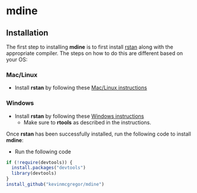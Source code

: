 # mdine

## Installation
The first step to installing **mdine** is to first install [rstan](http://mc-stan.org/users/interfaces/rstan) along with the appropriate compiler.  The steps on how to do this are different based on your OS:

### Mac/Linux
* Install **rstan** by following these [Mac/Linux instructions](https://github.com/stan-dev/rstan/wiki/Installing-RStan-on-Mac-or-Linux)

### Windows
* Install **rstan** by following these [Windows instructions](https://github.com/stan-dev/rstan/wiki/Installing-RStan-on-Windows)
  * Make sure to **rtools** as described in the instructions.

Once **rstan** has been successfully installed, run the following code to install **mdine**:
* Run the following code
```r
if (!require(devtools)) {
  install.packages("devtools")
  library(devtools)
}
install_github("kevinmcgregor/mdine")
```
